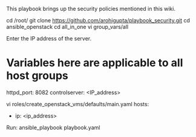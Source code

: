 This playbook brings up the security policies mentioned in this wiki.

cd /root/
git clone https://github.com/arohigupta/playbook_security.git
cd ansible_openstack
cd all_in_one
vi group_vars/all

Enter the IP address of the server.

# Variables here are applicable to all host groups

httpd_port: 8082
controlserver: <IP_address>


vi roles/create_openstack_vms/defaults/main.yaml
hosts:
  - ip: <ip_address>

Run: ansible_playbook playbook.yaml
